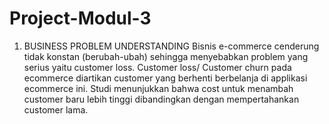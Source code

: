 # Project-Modul-3


1. BUSINESS PROBLEM UNDERSTANDING
Bisnis e-commerce cenderung tidak konstan (berubah-ubah) sehingga menyebabkan problem yang serius yaitu customer loss. Customer loss/ Customer churn pada ecommerce diartikan customer yang berhenti berbelanja di applikasi ecommerce ini. Studi menunjukkan bahwa cost untuk menambah customer baru lebih tinggi dibandingkan dengan mempertahankan customer lama.
